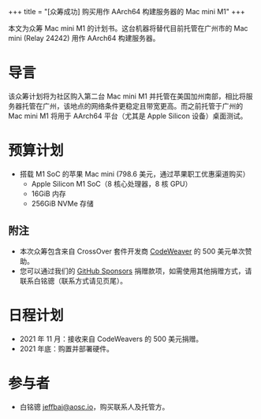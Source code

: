 +++
title = "[众筹成功] 购买用作 AArch64 构建服务器的 Mac mini M1"
+++

本文为众筹 Mac mini M1 的计划书。这台机器将替代目前托管在广州市的 Mac mini (Relay 24242) 用作 AArch64 构建服务器。

# 导言

该众筹计划将为社区购入第二台 Mac mini M1 并托管在美国加州南部，相比将服务器托管在广州，该地点的网络条件更稳定且带宽更高。而之前托管于广州的 Mac mini M1 将用于 AArch64 平台（尤其是 Apple Silicon 设备）桌面测试。

# 预算计划

+ 搭载 M1 SoC 的苹果 Mac mini (798.6 美元，通过苹果职工优惠渠道购买）
    - Apple Silicon M1 SoC（8 核心处理器，8 核 GPU）
    - 16GiB 内存
    - 256GiB NVMe 存储

## 附注

- 本次众筹包含来自 CrossOver 套件开发商 [CodeWeaver](https://www.codeweavers.com/) 的 500 美元单次赞助。
- 您可以通过我们的 [GitHub Sponsors](https://github.com/sponsors/AOSC-Dev) 捐赠款项，如需使用其他捐赠方式，请联系白铭骢（联系方式请见页尾）。

# 日程计划

- 2021 年 11 月：接收来自 CodeWeavers 的 500 美元捐赠。
- 2021 年底：购置并部署硬件。

# 参与者

- 白铭骢 <jeffbai@aosc.io>，购买联系人及托管方。
